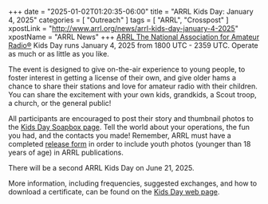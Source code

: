 +++
date = "2025-01-02T01:20:35-06:00"
title = "ARRL Kids Day: January 4, 2025"
categories = [ "Outreach" ]
tags = [ "ARRL", "Crosspost" ]
xpostLink = "http://www.arrl.org/news/arrl-kids-day-january-4-2025"
xpostName = "ARRL News"
+++
[ARRL The National Association for Amateur Radio&reg;](http://www.arrl.org/)
Kids Day runs January 4, 2025 from 1800 UTC - 2359 UTC. Operate as much
or as little as you like.
<!--more-->

The event is designed to give on-the-air experience to young people, to
foster interest in getting a license of their own, and give older hams
a chance to share their stations and love for amateur radio with their
children. You can share the excitement with your own kids, grandkids, a
Scout troop, a church, or the general public!

All participants are encouraged to post their story and thumbnail photos
to the
[Kids Day Soapbox page](https://www.arrl.org/soapbox?utm_source=Informz&utm_medium=Email&utm_campaign=ARRL&_zs=pk0xl&_zl=5HAC3).
Tell the world about your operations, the fun you had, and the contacts
you made! Remember, ARRL must have a completed
[release form](https://www.arrl.org/files/file/Model20/ModelReleaseForm.pdf)
in order to include youth photos (younger than 18 years of age) in ARRL
publications.

There will be a second ARRL Kids Day on June 21, 2025.

More information, including frequencies, suggested exchanges, and how
to download a certificate, can be found on the
[Kids Day web page](https://www.arrl.org/Kids-Day).
